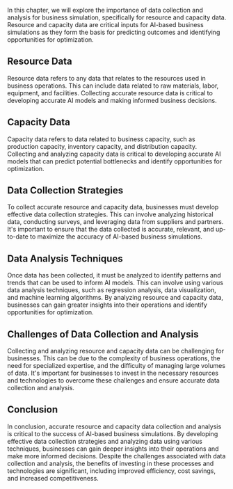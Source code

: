 
In this chapter, we will explore the importance of data collection and analysis for business simulation, specifically for resource and capacity data. Resource and capacity data are critical inputs for AI-based business simulations as they form the basis for predicting outcomes and identifying opportunities for optimization.

Resource Data
-------------

Resource data refers to any data that relates to the resources used in business operations. This can include data related to raw materials, labor, equipment, and facilities. Collecting accurate resource data is critical to developing accurate AI models and making informed business decisions.

Capacity Data
-------------

Capacity data refers to data related to business capacity, such as production capacity, inventory capacity, and distribution capacity. Collecting and analyzing capacity data is critical to developing accurate AI models that can predict potential bottlenecks and identify opportunities for optimization.

Data Collection Strategies
--------------------------

To collect accurate resource and capacity data, businesses must develop effective data collection strategies. This can involve analyzing historical data, conducting surveys, and leveraging data from suppliers and partners. It's important to ensure that the data collected is accurate, relevant, and up-to-date to maximize the accuracy of AI-based business simulations.

Data Analysis Techniques
------------------------

Once data has been collected, it must be analyzed to identify patterns and trends that can be used to inform AI models. This can involve using various data analysis techniques, such as regression analysis, data visualization, and machine learning algorithms. By analyzing resource and capacity data, businesses can gain greater insights into their operations and identify opportunities for optimization.

Challenges of Data Collection and Analysis
------------------------------------------

Collecting and analyzing resource and capacity data can be challenging for businesses. This can be due to the complexity of business operations, the need for specialized expertise, and the difficulty of managing large volumes of data. It's important for businesses to invest in the necessary resources and technologies to overcome these challenges and ensure accurate data collection and analysis.

Conclusion
----------

In conclusion, accurate resource and capacity data collection and analysis is critical to the success of AI-based business simulations. By developing effective data collection strategies and analyzing data using various techniques, businesses can gain deeper insights into their operations and make more informed decisions. Despite the challenges associated with data collection and analysis, the benefits of investing in these processes and technologies are significant, including improved efficiency, cost savings, and increased competitiveness.
